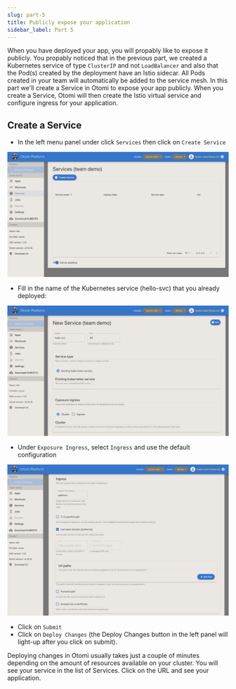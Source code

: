 ```yaml
---
slug: part-5
title: Publicly expose your application
sidebar_label: Part 5
---
```


When you have deployed your app, you will propably like to expose it publicly. You propably noticed that in the previous part, we created a Kubernetes service of type `ClusterIP` and not `LoadBalancer` and also that the Pod(s) created by the deployment have an Istio sidecar. All Pods created in your team will automatically be added to the service mesh. In this part we'll create a Service in Otomi to expose your app publicly. When you create a Service, Otomi will then create the Istio virtual service and configure ingress for your application.

## Create a Service

- In the left menu panel under click `Services` then click on `Create Service`

![harbor-projects](../../img/create-svc.png)

- Fill in the name of the Kubernetes service (hello-svc) that you already deployed:

![harbor-projects](../../img/svc-name.png)

- Under `Exposure Ingress`, select `Ingress` and use the default configuration

![harbor-projects](../../img/ingress.png)


- Click on `Submit`
- Click on `Deploy Changes` (the Deploy Changes button in the left panel will light-up after you click on submit).


Deploying changes in Otomi usually takes just a couple of minutes depending on the amount of resources available on your cluster. You will see your service in the list of Services. Click on the URL and see your application.
